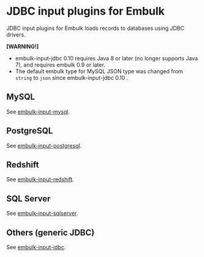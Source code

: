 # JDBC input plugins for Embulk

JDBC input plugins for Embulk loads records to databases using JDBC drivers.

**[WARNING!]**

- embulk-input-jdbc 0.10 requires Java 8 or later (no longer supports Java 7), and requires embulk 0.9 or later.
- The default embulk type for MySQL JSON type was changed from `string` to `json` since embulk-input-jdbc 0.10 .

## MySQL

See [embulk-input-mysql](embulk-input-mysql/).

## PostgreSQL

See [embulk-input-postgresql](embulk-input-postgresql/).

## Redshift

See [embulk-input-redshift](embulk-input-redshift/).

## SQL Server

See [embulk-input-sqlserver](embulk-input-sqlserver/).

## Others (generic JDBC)

See [embulk-input-jdbc](embulk-input-jdbc/).
